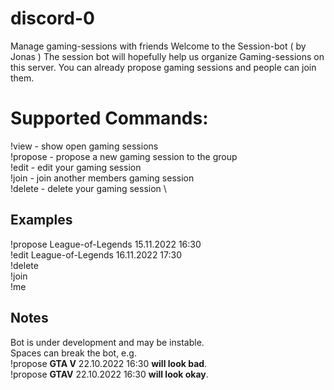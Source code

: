 # discord-0
Manage gaming-sessions with friends
Welcome to the Session-bot ( by Jonas )
The session bot will hopefully help us organize Gaming-sessions on this server.
You can already propose gaming sessions and people can join them.

# Supported Commands:
 !view - show open gaming sessions \
 !propose - propose a new gaming session to the group \
 !edit - edit your gaming session \
 !join - join another members gaming session \
 !delete - delete your gaming session \
 ## Examples
 !propose League-of-Legends 15.11.2022 16:30 \
 !edit <id> League-of-Legends 16.11.2022 17:30 \
 !delete <id>  \
 !join <id> \
 !me
 ## Notes
 Bot is under development and may be instable. \
 Spaces can break the bot, e.g. \
 !propose **GTA V** 22.10.2022 16:30 **will look bad**. \
 !propose **GTAV** 22.10.2022 16:30 **will look okay**.
